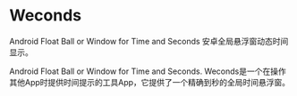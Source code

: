 # Weconds
Android Float Ball or Window for Time and Seconds 安卓全局悬浮窗动态时间显示。

Android Float Ball or Window for Time and Seconds.
Weconds是一个在操作其他App时提供时间提示的工具App，它提供了一个精确到秒的全局时间悬浮窗。
